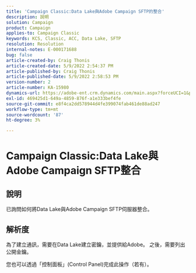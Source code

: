 ```yaml
---
title: 'Campaign Classic:Data Lake與Adobe Campaign SFTP的整合'
description: 說明
solution: Campaign
product: Campaign
applies-to: Campaign Classic
keywords: KCS, Classic, ACC, Data Lake, SFTP
resolution: Resolution
internal-notes: E-000171688
bug: false
article-created-by: Craig Thonis
article-created-date: 5/9/2022 2:54:37 PM
article-published-by: Craig Thonis
article-published-date: 5/9/2022 2:58:53 PM
version-number: 2
article-number: KA-15980
dynamics-url: https://adobe-ent.crm.dynamics.com/main.aspx?forceUCI=1&pagetype=entityrecord&etn=knowledgearticle&id=537447ec-a7cf-ec11-a7b5-00224809c196
exl-id: 469425d1-649a-4859-876f-a1e333bef4fe
source-git-commit: e8f4ca2dd578944d4fe399074fab461de88ad247
workflow-type: tm+mt
source-wordcount: '87'
ht-degree: 3%

---
```


# Campaign Classic:Data Lake與Adobe Campaign SFTP整合

## 說明


已詢問如何將Data Lake與Adobe Campaign SFTP伺服器整合。


## 解析度


為了建立通訊，需要在Data Lake建立密鑰，並提供給Adobe。 之後，需要列出公開金鑰。



您也可以透過「控制面板」(Control Panel)完成此操作（若有）。
